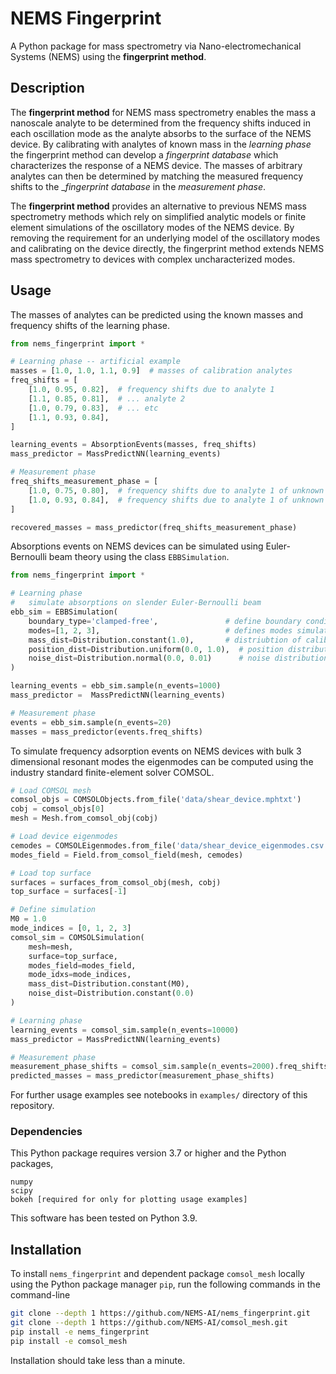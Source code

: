 # NEMS Fingerprint
A Python package for mass spectrometry via Nano-electromechanical Systems (NEMS) using the **fingerprint method**.

## Description
The **fingerprint method** for NEMS mass spectrometry enables the mass a nanoscale analyte to be determined from the frequency shifts induced in each oscillation mode as the analyte absorbs to the surface of the NEMS device. By calibrating with analytes of known mass in the _learning phase_ the fingerprint method can develop a _fingerprint database_ which characterizes the response of a NEMS device. The masses of arbitrary analytes can then be determined by matching the measured frequency shifts to the __fingerprint database_ in the _measurement phase_.

The **fingerprint method** provides an alternative to previous NEMS mass spectrometry methods which rely on simplified analytic models or finite element simulations of the oscillatory modes of the NEMS device. By removing the requirement for an underlying model of the oscillatory modes and calibrating on the device directly, the fingerprint method extends NEMS mass spectrometry to devices with complex uncharacterized modes.

## Usage
The masses of analytes can be predicted using the known masses and frequency shifts of the learning phase.

```python
from nems_fingerprint import *

# Learning phase -- artificial example
masses = [1.0, 1.0, 1.1, 0.9]  # masses of calibration analytes
freq_shifts = [
    [1.0, 0.95, 0.82],  # frequency shifts due to analyte 1
    [1.1, 0.85, 0.81],  # ... analyte 2
    [1.0, 0.79, 0.83],  # ... etc
    [1.1, 0.93, 0.84],
]

learning_events = AbsorptionEvents(masses, freq_shifts)
mass_predictor = MassPredictNN(learning_events)

# Measurement phase
freq_shifts_measurement_phase = [
    [1.0, 0.75, 0.80],  # frequency shifts due to analyte 1 of unknown mass
    [1.0, 0.93, 0.84],  # frequency shifts due to analyte 1 of unknown mass
]

recovered_masses = mass_predictor(freq_shifts_measurement_phase)
```

Absorptions events on NEMS devices can be simulated using Euler-Bernoulli beam theory using the class `EBBSimulation`.

```python
from nems_fingerprint import *

# Learning phase
#   simulate absorptions on slender Euler-Bernoulli beam
ebb_sim = EBBSimulation(
    boundary_type='clamped-free',               # define boundary conditions
    modes=[1, 2, 3],                            # defines modes simulated
    mass_dist=Distribution.constant(1.0),       # distriubtion of calibration analytes
    position_dist=Distribution.uniform(0.0, 1.0),  # position distribution
    noise_dist=Distribution.normal(0.0, 0.01)      # noise distribution
)

learning_events = ebb_sim.sample(n_events=1000)
mass_predictor =  MassPredictNN(learning_events)

# Measurement phase
events = ebb_sim.sample(n_events=20)
masses = mass_predictor(events.freq_shifts)
```

To simulate frequency adsorption events on NEMS devices with bulk 3 dimensional resonant modes the eigenmodes can be computed using the industry standard finite-element solver COMSOL.


```python
# Load COMSOL mesh
comsol_objs = COMSOLObjects.from_file('data/shear_device.mphtxt')
cobj = comsol_objs[0]
mesh = Mesh.from_comsol_obj(cobj)

# Load device eigenmodes
cemodes = COMSOLEigenmodes.from_file('data/shear_device_eigenmodes.csv')
modes_field = Field.from_comsol_field(mesh, cemodes)

# Load top surface
surfaces = surfaces_from_comsol_obj(mesh, cobj)
top_surface = surfaces[-1]

# Define simulation
M0 = 1.0
mode_indices = [0, 1, 2, 3]
comsol_sim = COMSOLSimulation(
    mesh=mesh, 
    surface=top_surface, 
    modes_field=modes_field, 
    mode_idxs=mode_indices,
    mass_dist=Distribution.constant(M0),
    noise_dist=Distribution.constant(0.0)
)

# Learning phase
learning_events = comsol_sim.sample(n_events=10000)
mass_predictor = MassPredictNN(learning_events)

# Measurement phase
measurement_phase_shifts = comsol_sim.sample(n_events=2000).freq_shifts
predicted_masses = mass_predictor(measurement_phase_shifts)
```

For further usage examples see notebooks in `examples/` directory of this repository.

### Dependencies
This Python package requires version 3.7 or higher and the Python packages,

```
numpy
scipy
bokeh [required for only for plotting usage examples]
```

This software has been tested on Python 3.9.

## Installation
To install `nems_fingerprint` and dependent package `comsol_mesh` locally using the Python package manager `pip`, run the following commands in the command-line

```sh
git clone --depth 1 https://github.com/NEMS-AI/nems_fingerprint.git
git clone --depth 1 https://github.com/NEMS-AI/comsol_mesh.git
pip install -e nems_fingerprint
pip install -e comsol_mesh
```

Installation should take less than a minute.